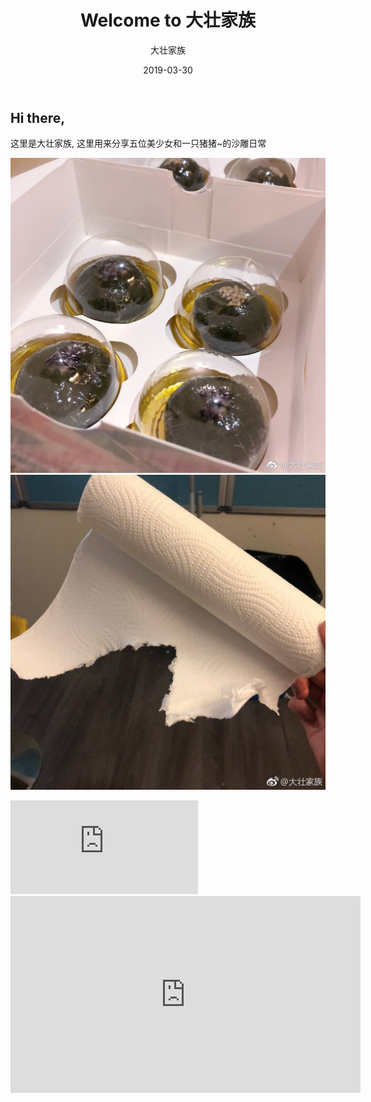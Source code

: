 ﻿---
layout:     post
title:      Welcome to 大壮家族
subtitle:   
date:       2019-03-30
author:     大壮家族
header-img: img/BackG2.jpg
catalog: false
tags:
    - Hello
---

## Hi there,

这里是大壮家族, 这里用来分享五位美少女和一只猪猪~的沙雕日常


![青团](https://raw.githubusercontent.com/bigstrongfamily/bigstrongfamily.github.io/master/img/Hello_Img_1.jpg)
![纸](https://raw.githubusercontent.com/bigstrongfamily/bigstrongfamily.github.io/master/img/Hello_Img_2.jpg)
<iframe  src="https://space.bilibili.com/411342103" frameborder="0" allow="accelerometer; autoplay; encrypted-media; gyroscope; picture-in-picture" allowfullscreen></iframe>
<iframe width="560" height="315" src="https://www.youtube.com/embed/hHW1oY26kxQ" frameborder="0" allow="accelerometer; autoplay; encrypted-media; gyroscope; picture-in-picture" allowfullscreen></iframe>

